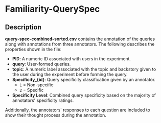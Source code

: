 # Familiarity-QuerySpec

## Description  

**query-spec-combined-sorted.csv** contains the annotation of the queries along with annotations from three annotators. The following describes the properties shown in the file:  

- **PID**: A numeric ID associated with users in the experiment.  
- **query**: User-formed queries.  
- **topic**: A numeric label associated with the topic and backstory given to the user during the experiment before forming the query.  
- **Specificity_{id}**: Query specificity classification given by an annotator.  
  - `1` = Non-specific  
  - `2` = Specific  
- **Specificity Level**: Combined query specificity based on the majority of annotators' specificity ratings.  

Additionally, the annotators' responses to each question are included to show their thought process during the annotation.  
